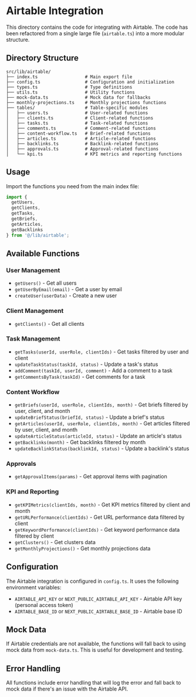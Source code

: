 # Airtable Integration

This directory contains the code for integrating with Airtable. The code has been refactored from a single large file (`airtable.ts`) into a more modular structure.

## Directory Structure

```
src/lib/airtable/
├── index.ts                  # Main export file
├── config.ts                 # Configuration and initialization
├── types.ts                  # Type definitions
├── utils.ts                  # Utility functions
├── mock-data.ts              # Mock data for fallbacks
├── monthly-projections.ts    # Monthly projections functions
├── tables/                   # Table-specific modules
│   ├── users.ts              # User-related functions
│   ├── clients.ts            # Client-related functions
│   ├── tasks.ts              # Task-related functions
│   ├── comments.ts           # Comment-related functions
│   ├── content-workflow.ts   # Brief-related functions
│   ├── articles.ts           # Article-related functions
│   ├── backlinks.ts          # Backlink-related functions
│   ├── approvals.ts          # Approval-related functions
│   └── kpi.ts                # KPI metrics and reporting functions
```

## Usage

Import the functions you need from the main index file:

```typescript
import { 
  getUsers, 
  getClients, 
  getTasks, 
  getBriefs, 
  getArticles, 
  getBacklinks 
} from '@/lib/airtable';
```

## Available Functions

### User Management
- `getUsers()` - Get all users
- `getUserByEmail(email)` - Get a user by email
- `createUser(userData)` - Create a new user

### Client Management
- `getClients()` - Get all clients

### Task Management
- `getTasks(userId, userRole, clientIds)` - Get tasks filtered by user and client
- `updateTaskStatus(taskId, status)` - Update a task's status
- `addComment(taskId, userId, comment)` - Add a comment to a task
- `getCommentsByTask(taskId)` - Get comments for a task

### Content Workflow
- `getBriefs(userId, userRole, clientIds, month)` - Get briefs filtered by user, client, and month
- `updateBriefStatus(briefId, status)` - Update a brief's status
- `getArticles(userId, userRole, clientIds, month)` - Get articles filtered by user, client, and month
- `updateArticleStatus(articleId, status)` - Update an article's status
- `getBacklinks(month)` - Get backlinks filtered by month
- `updateBacklinkStatus(backlinkId, status)` - Update a backlink's status

### Approvals
- `getApprovalItems(params)` - Get approval items with pagination

### KPI and Reporting
- `getKPIMetrics(clientIds, month)` - Get KPI metrics filtered by client and month
- `getURLPerformance(clientIds)` - Get URL performance data filtered by client
- `getKeywordPerformance(clientIds)` - Get keyword performance data filtered by client
- `getClusters()` - Get clusters data
- `getMonthlyProjections()` - Get monthly projections data

## Configuration

The Airtable integration is configured in `config.ts`. It uses the following environment variables:

- `AIRTABLE_API_KEY` or `NEXT_PUBLIC_AIRTABLE_API_KEY` - Airtable API key (personal access token)
- `AIRTABLE_BASE_ID` or `NEXT_PUBLIC_AIRTABLE_BASE_ID` - Airtable base ID

## Mock Data

If Airtable credentials are not available, the functions will fall back to using mock data from `mock-data.ts`. This is useful for development and testing.

## Error Handling

All functions include error handling that will log the error and fall back to mock data if there's an issue with the Airtable API.
